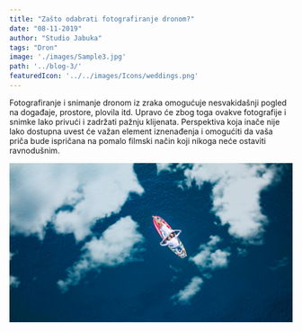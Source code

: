 ```yaml
---
title: "Zašto odabrati fotografiranje dronom?"
date: "08-11-2019"
author: "Studio Jabuka"
tags: "Dron"
image: './images/Sample3.jpg'
path: '../blog-3/'
featuredIcon: '../../images/Icons/weddings.png'
---
```

Fotografiranje i snimanje dronom iz zraka omogućuje nesvakidašnji pogled na događaje, prostore, plovila itd. Upravo će zbog toga ovakve fotografije i snimke lako privući i zadržati pažnju klijenata. Perspektiva koja inače nije lako dostupna uvest će važan element iznenađenja i omogućiti da vaša priča bude ispričana na pomalo filmski način koji nikoga neće ostaviti ravnodušnim.

![WeddingPet](./images/Sample3.jpg)  